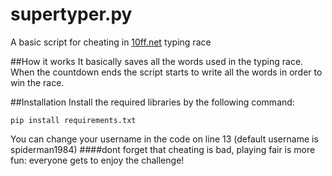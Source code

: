 # supertyper.py
A basic script for cheating in [10ff.net](https://10ff.net "10ff.net") typing race

##How it works
It basically saves all the words used in the typing race. When the countdown ends the script starts to write all the words in order to win the race.

##Installation
Install the required libraries by the following command:
```shell
pip install requirements.txt
```
You can change your username in the code on line 13 (default username is spiderman1984)
####dont forget that cheating is bad, playing fair is more fun: everyone gets to enjoy the challenge!